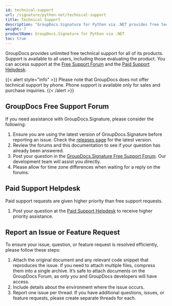 ```yaml
---
id: technical-support
url: /signature/python-net/technical-support
title: Technical Support
description: "GroupDocs.Signature for Python via .NET provides free technical support available to all users. Please report your question, issue, or feature request using GroupDocs Free Support Forum."
weight: 7
productName: GroupDocs.Signature for Python via .NET
toc: true
---
```


GroupDocs provides unlimited free technical support for all of its products. Support is available to all users, including those evaluating the product. You can access support at the [Free Support Forum](https://forum.groupdocs.com/) and the [Paid Support Helpdesk](https://helpdesk.groupdocs.com/).

{{< alert style="info" >}}
Please note that GroupDocs does not offer technical support by phone. Phone support is available only for sales and purchase inquiries.
{{< /alert >}}

## GroupDocs Free Support Forum

If you need assistance with GroupDocs.Signature, please consider the following:

1. Ensure you are using the latest version of GroupDocs.Signature before reporting an issue. Check the [releases page](https://releases.groupdocs.com/signature/python-net/) for the latest version.
2. Review the forums and this documentation to see if your question has already been answered.
3. Post your question in the [GroupDocs.Signature Free Support Forum](https://forum.groupdocs.com/c/signature). Our development team will assist you directly.
4. Please allow for time zone differences when waiting for a reply on the forums.

## Paid Support Helpdesk

Paid support requests are given higher priority than free support requests.

1. Post your question at the [Paid Support Helpdesk](https://helpdesk.groupdocs.com/) to receive higher priority assistance.

## Report an Issue or Feature Request

To ensure your issue, question, or feature request is resolved efficiently, please follow these steps:

1. Attach the original document and any relevant code snippet that reproduces the issue. If you need to attach multiple files, compress them into a single archive. It’s safe to attach documents on the GroupDocs Forum, as only you and GroupDocs developers will have access.
2. Include details about the environment where the issue occurs.
3. Report one issue per thread. If you have additional questions, issues, or feature requests, please create separate threads for each.

